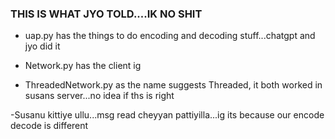 ### THIS IS WHAT JYO TOLD....IK NO SHIT
- uap.py has the things to do encoding and decoding stuff...chatgpt and jyo did it

- Network.py has the client ig 

- ThreadedNetwork.py as the name suggests Threaded, it both worked in susans server...no idea if ths is right

-Susanu kittiye ullu...msg read cheyyan pattiyilla...ig its because our encode decode is different